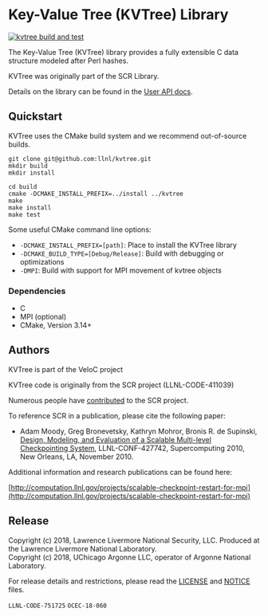 # Key-Value Tree (KVTree) Library

[![kvtree build and test](https://github.com/ECP-VeloC/KVTree/actions/workflows/build-and-test.yml/badge.svg)](https://github.com/ECP-VeloC/KVTree/actions/workflows/build-and-test.yml)

The Key-Value Tree (KVTree) library provides a fully extensible C data
structure modeled after Perl hashes.

KVTree was originally part of the SCR Library.

Details on the library can be found in the [User API docs](https://ecp-veloc.github.io/component-user-docs/group__kvtree.html).

## Quickstart

KVTree uses the CMake build system and we recommend out-of-source builds.

```shell
git clone git@github.com:llnl/kvtree.git
mkdir build
mkdir install

cd build
cmake -DCMAKE_INSTALL_PREFIX=../install ../kvtree
make
make install
make test
```

Some useful CMake command line options:

- `-DCMAKE_INSTALL_PREFIX=[path]`: Place to install the KVTree library
- `-DCMAKE_BUILD_TYPE=[Debug/Release]`: Build with debugging or optimizations
- `-DMPI`: Build with support for MPI movement of kvtree objects

### Dependencies

- C
- MPI (optional)
- CMake, Version 3.14+

## Authors

KVTree is part of the VeloC project

KVTree code is originally from the SCR project (LLNL-CODE-411039)

Numerous people have [contributed](https://github.com/llnl/scr/graphs/contributors) to the SCR project.

To reference SCR in a publication, please cite the following paper:

* Adam Moody, Greg Bronevetsky, Kathryn Mohror, Bronis R. de Supinski, [Design, Modeling, and Evaluation of a Scalable Multi-level Checkpointing System](http://dl.acm.org/citation.cfm?id=1884666), LLNL-CONF-427742, Supercomputing 2010, New Orleans, LA, November 2010.

Additional information and research publications can be found here:

[http://computation.llnl.gov/projects/scalable-checkpoint-restart-for-mpi](http://computation.llnl.gov/projects/scalable-checkpoint-restart-for-mpi)

## Release

Copyright (c) 2018, Lawrence Livermore National Security, LLC.
Produced at the Lawrence Livermore National Laboratory.
<br>
Copyright (c) 2018, UChicago Argonne LLC, operator of Argonne National Laboratory.


For release details and restrictions, please read the [LICENSE](https://github.com/LLNL/KVTree/blob/main/LICENSE) and [NOTICE](https://github.com/LLNL/KVTree/blob/main/NOTICE) files.

`LLNL-CODE-751725` `OCEC-18-060`
